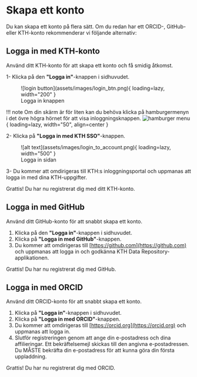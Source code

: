# Skapa ett konto

Du kan skapa ett konto på flera sätt. Om du redan har ett ORCID-, GitHub- eller KTH-konto rekommenderar vi följande alternativ:

## Logga in med KTH-konto

Använd ditt KTH-konto för att skapa ett konto och få smidig åtkomst.

1- Klicka på den **"Logga in"**-knappen i sidhuvudet.

<figure markdown="span">
    ![login button](assets/images/login_btn.png){ loading=lazy, width="200" }
  <figcaption>Logga in knappen</figcaption>
</figure>

!!! note
    Om din skärm är för liten kan du behöva klicka på hamburgermenyn i det övre högra hörnet för att visa inloggningsknappen.
    ![hamburger menu](assets/images/hamburger_menu.png){ loading=lazy, width="50", align=center }

2- Klicka på **"Logga in med KTH SSO"**-knappen.

<figure markdown="span">
    ![alt text](assets/images/login_to_account.png){ loading=lazy, width="500" }
  <figcaption>Logga in sidan</figcaption>
</figure>

3- Du kommer att omdirigeras till KTH:s inloggningsportal och uppmanas att logga in med dina KTH-uppgifter.

Grattis! Du har nu registrerat dig med ditt KTH-konto.

## Logga in med GitHub

Använd ditt GitHub-konto för att snabbt skapa ett konto.

1. Klicka på den **"Logga in"**-knappen i sidhuvudet.
2. Klicka på **"Logga in med GitHub"**-knappen.
3. Du kommer att omdirigeras till [https://github.com](https://github.com) och uppmanas att logga in och godkänna KTH Data Repository-applikationen.

Grattis! Du har nu registrerat dig med GitHub.

## Logga in med ORCID

Använd ditt ORCID-konto för att snabbt skapa ett konto.

1. Klicka på **"Logga in"**-knappen i sidhuvudet.
2. Klicka på **"Logga in med ORCID"**-knappen.
3. Du kommer att omdirigeras till [https://orcid.org](https://orcid.org) och uppmanas att logga in.
4. Slutför registreringen genom att ange din e-postadress och dina affilieringar. Ett bekräftelsemejl skickas till den angivna e-postadressen. Du MÅSTE bekräfta din e-postadress för att kunna göra din första uppladdning.

Grattis! Du har nu registrerat dig med ORCID.
